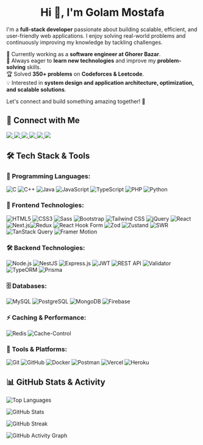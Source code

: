 <h1 align="center">Hi 👋, I'm Golam Mostafa</h1>

I'm a **full-stack developer** passionate about building scalable, efficient, and user-friendly web applications. I enjoy solving real-world problems and continuously improving my knowledge by tackling challenges.

🚀 Currently working as a **software engineer at Ghorer Bazar**.  
🎯 Always eager to **learn new technologies** and improve my **problem-solving** skills.  
🏆 Solved **350+ problems** on **Codeforces & Leetcode**.  
💡 Interested in **system design and application architecture, optimization, and scalable solutions**.

Let's connect and build something amazing together! 🚀

<!-- <img src="https://github.com/gm-nayeem.png" alt="Nayeem" width="200" height="200" />  -->

<!-- ![Profile views](https://github.com/gm-nayeem.png) -->

## 🔗 Connect with Me

<p align="left">
  <a href="https://www.linkedin.com/in/golammostafa25" target="_blank">
    <img src="https://img.shields.io/badge/-LinkedIn-0077B5?style=flat-square&logo=linkedin&logoColor=white" />
  </a>
  <a href="https://github.com/gm-nayeem" target="_blank">
    <img src="https://img.shields.io/badge/-GitHub-181717?style=flat-square&logo=github" />
  </a>
  <a href="https://golammostafa-portfolio.vercel.app" target="_blank">
    <img src="https://img.shields.io/badge/-Portfolio-FF5722?style=flat-square&logo=google-chrome&logoColor=white" />
  </a>
  <a href="https://leetcode.com/gm-nayeem" target="_blank">
    <img src="https://img.shields.io/badge/-LeetCode-FFA116?style=flat-square&logo=leetcode&logoColor=black" />
  </a>
  <a href="https://codeforces.com/profile/gm.nayeem533" target="_blank">
    <img src="https://img.shields.io/badge/-Codeforces-1F8ACB?style=flat-square&logo=codeforces&logoColor=white" />
  </a>
  <a href="https://www.facebook.com/gm.nayeem.25" target="_blank">
    <img src="https://img.shields.io/badge/-Facebook-1877F2?style=flat-square&logo=facebook&logoColor=white" />
  </a>
</p>

## 🛠️ Tech Stack & Tools

### 🚀 Programming Languages:

![C](https://img.shields.io/badge/-C-blue?style=flat-square&logo=c)
![C++](https://img.shields.io/badge/-C++-00599C?style=flat-square&logo=c%2B%2B)
![Java](https://img.shields.io/badge/-Java-orange?style=flat-square&logo=java)
![JavaScript](https://img.shields.io/badge/-JavaScript-yellow?style=flat-square&logo=javascript)
![TypeScript](https://img.shields.io/badge/-TypeScript-3178C6?style=flat-square&logo=typescript&logoColor=white)
![PHP](https://img.shields.io/badge/-PHP-777BB4?style=flat-square&logo=php)
![Python](https://img.shields.io/badge/-Python-blue?style=flat-square&logo=python)

### 🎨 Frontend Technologies:

![HTML5](https://img.shields.io/badge/-HTML5-E34F26?style=flat-square&logo=html5&logoColor=white)
![CSS3](https://img.shields.io/badge/-CSS3-1572B6?style=flat-square&logo=css3)
![Sass](https://img.shields.io/badge/-Sass-CC6699?style=flat-square&logo=sass&logoColor=white)
![Bootstrap](https://img.shields.io/badge/-Bootstrap-563D7C?style=flat-square&logo=bootstrap)
![Tailwind CSS](https://img.shields.io/badge/-Tailwind%20CSS-38B2AC?style=flat-square&logo=tailwind-css)
![jQuery](https://img.shields.io/badge/-jQuery-0769AD?style=flat-square&logo=jquery)
![React](https://img.shields.io/badge/-React-61DAFB?style=flat-square&logo=react)
![Next.js](https://img.shields.io/badge/-Next.js-black?style=flat-square&logo=next.js)![Redux](https://img.shields.io/badge/-Redux-764ABC?style=flat-square&logo=redux)
![React Hook Form](https://img.shields.io/badge/-React%20Hook%20Form-EC5990?style=flat-square&logo=reacthookform)
![Zod](https://img.shields.io/badge/-Zod-9932CC?style=flat-square)
![Zustand](https://img.shields.io/badge/-Zustand-blue?style=flat-square)
![SWR](https://img.shields.io/badge/-SWR-green?style=flat-square)
![TanStack Query](https://img.shields.io/badge/-TanStack%20Query-FF4154?style=flat-square&logo=react-query)
![Framer Motion](https://img.shields.io/badge/-Framer%20Motion-0055FF?style=flat-square&logo=framer)

### 🛠 Backend Technologies:

![Node.js](https://img.shields.io/badge/-Node.js-339933?style=flat-square&logo=node.js)
![NestJS](https://img.shields.io/badge/-NestJS-E0234E?style=flat-square&logo=nestjs)
![Express.js](https://img.shields.io/badge/-Express.js-000000?style=flat-square&logo=express)
![JWT](https://img.shields.io/badge/-JWT-darkblue?style=flat-square&logo=jsonwebtokens)
![REST API](https://img.shields.io/badge/-REST%20API-02569B?style=flat-square)
![Validator](https://img.shields.io/badge/-Validator-FFA500?style=flat-square)
![TypeORM](https://img.shields.io/badge/-TypeORM-4479A1?style=flat-square)
![Prisma](https://img.shields.io/badge/-Prisma-2D3748?style=flat-square&logo=prisma)

### 🗄️ Databases:

![MySQL](https://img.shields.io/badge/-MySQL-4479A1?style=flat-square&logo=mysql&logoColor=white)
![PostgreSQL](https://img.shields.io/badge/-PostgreSQL-336791?style=flat-square&logo=postgresql)
![MongoDB](https://img.shields.io/badge/-MongoDB-47A248?style=flat-square&logo=mongodb)
![Firebase](https://img.shields.io/badge/-Firebase-FFCA28?style=flat-square&logo=firebase)

### ⚡ Caching & Performance:

![Redis](https://img.shields.io/badge/-Redis-DC382D?style=flat-square&logo=redis&logoColor=white)
![Cache-Control](https://img.shields.io/badge/-Cache--Control-blue?style=flat-square)

### 🔧 Tools & Platforms:

![Git](https://img.shields.io/badge/-Git-F05032?style=flat-square&logo=git&logoColor=white)
![GitHub](https://img.shields.io/badge/-GitHub-181717?style=flat-square&logo=github)
![Docker](https://img.shields.io/badge/-Docker-2496ED?style=flat-square&logo=docker)
![Postman](https://img.shields.io/badge/-Postman-FF6C37?style=flat-square&logo=postman)
![Vercel](https://img.shields.io/badge/-Vercel-black?style=flat-square&logo=vercel)
![Heroku](https://img.shields.io/badge/-Heroku-430098?style=flat-square&logo=heroku&logoColor=white)

## 📊 GitHub Stats & Activity

![Top Languages](https://github-readme-stats.vercel.app/api/top-langs/?username=gm-nayeem&layout=compact&theme=dark)

![GitHub Stats](https://github-readme-stats.vercel.app/api?username=gm-nayeem&show_icons=true&theme=dark)

![GitHub Streak](https://streak-stats.demolab.com?user=gm-nayeem&theme=dark&hide_border=true)

![GitHub Activity Graph](https://github-readme-activity-graph.vercel.app/graph?username=gm-nayeem&bg_color=0d1117&color=ffffff&line=ff9933&point=ff6600&area=true&hide_border=true&height=500)

<!-- <p>
<img src="https://github-readme-stats-eight-theta.vercel.app/api/top-langs/?username=gm-nayeem&layout=compact&langs_count=10"/>
</p> -->

<!-- ![GitHub stats](https://github-readme-stats.vercel.app/api?username=gm-nayeem&show_icons=true) -->

<!-- [<img src='https://cdn.jsdelivr.net/npm/simple-icons@3.0.1/icons/github.svg' alt='github' height='40'>](https://github.com/gm-nayeem) -->

<!-- <a href='https://archiveprogram.github.com/'><img src='https://raw.githubusercontent.com/acervenky/animated-github-badges/master/assets/acbadge.gif' width='40' height='40'></a>
<a href='https://docs.github.com/en/developers'><img src='https://raw.githubusercontent.com/acervenky/animated-github-badges/master/assets/devbadge.gif' width='40' height='40'></a>
<a href='https://github.com/pricing'><img src='https://raw.githubusercontent.com/acervenky/animated-github-badges/master/assets/pro.gif' width='40' height='40'></a>
<a href='https://stars.github.com/'><img src='https://raw.githubusercontent.com/acervenky/animated-github-badges/master/assets/starbadge.gif' width='35' height='35'></a>
<a href='https://docs.github.com/en/github/supporting-the-open-source-community-with-github-sponsors'><img src='https://raw.githubusercontent.com/acervenky/animated-github-badges/master/assets/sponsorbadge.gif' width='35' height='35'></a> -->

<!-- [![trophy](https://github-profile-trophy.vercel.app/?username=gm-nayeem)](https://github.com/ryo-ma/github-profile-trophy) -->
